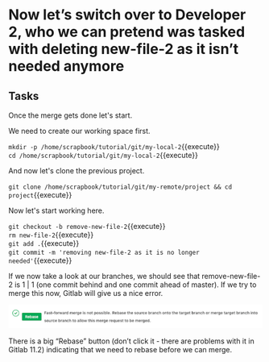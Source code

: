 # Now let’s switch over to Developer 2, who we can pretend was tasked with deleting new-file-2 as it isn’t needed anymore

## Tasks

Once the merge gets done let's start.

We need to create our working space first.  

`mkdir -p /home/scrapbook/tutorial/git/my-local-2`{{execute}}  
`cd /home/scrapbook/tutorial/git/my-local-2`{{execute}}  

And now let's clone the previous project.  

`git clone /home/scrapbook/tutorial/git/my-remote/project && cd project`{{execute}}  

Now let's start working here.  

`git checkout -b remove-new-file-2`{{execute}}  
`rm new-file-2`{{execute}}  
`git add .`{{execute}}  
`git commit -m 'removing new-file-2 as it is no longer needed'`{{execute}}  

If we now take a look at our branches, we should see that remove-new-file-2 is 1 | 1 (one commit behind and one commit ahead of master). If we try to merge this now, Gitlab will give us a nice error.  

![Chose branch](./assets/mergerequest_8.png)  

There is a big “Rebase” button (don’t click it - there are problems with it in Gitlab 11.2) indicating that we need to rebase before we can merge.  
